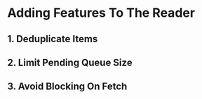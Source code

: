 # Adding Features To The Reader

## 1. Deduplicate Items

## 2. Limit Pending Queue Size

## 3. Avoid Blocking On Fetch

